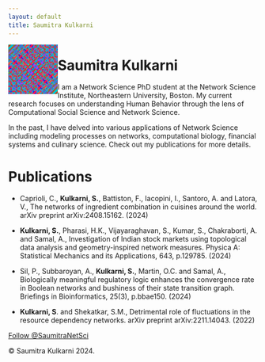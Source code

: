 ```yaml
---
layout: default
title: Saumitra Kulkarni
---
```

<img align="left"  width="100" height="100" title="Kaprekar's Tapestry" src="images/tapestry_dp.png">

# Saumitra Kulkarni

I am a Network Science PhD student at the Network Science Institute, Northeastern University, Boston. My current research focuses on understanding Human Behavior through the lens of Computational Social Science and Network Science.

In the past, I have delved into various applications of Network Science including modeling processes on networks, computational biology, financial systems and culinary science. Check out my publications for more details.

# Publications

- Caprioli, C., **Kulkarni, S.**, Battiston, F., Iacopini, I., Santoro, A. and Latora, V., The networks of ingredient combination in cuisines around the world. arXiv preprint arXiv:2408.15162. (2024)

- **Kulkarni, S.**, Pharasi, H.K., Vijayaraghavan, S., Kumar, S., Chakraborti, A. and Samal, A., Investigation of Indian stock markets using topological data analysis and geometry-inspired network measures. Physica A: Statistical Mechanics and its Applications, 643, p.129785. (2024)

- Sil, P., Subbaroyan, A., **Kulkarni, S.**, Martin, O.C. and Samal, A., Biologically meaningful regulatory logic enhances the convergence rate in Boolean networks and bushiness of their state transition graph. Briefings in Bioinformatics, 25(3), p.bbae150. (2024)

- **Kulkarni, S**. and Shekatkar, S.M., Detrimental role of fluctuations in the resource dependency networks. arXiv preprint arXiv:2211.14043. (2022)

<div class="Grid container">
<a href="https://twitter.com/SaumitraNetSci?ref_src=twsrc%5Etfw" class="twitter-follow-button" data-show-count="false">Follow @SaumitraNetSci</a><script async src="https://platform.twitter.com/widgets.js" charset="utf-8"></script>
</div>

<footer>
    <p class="copyright">© Saumitra Kulkarni 2024.</p>
</footer>

